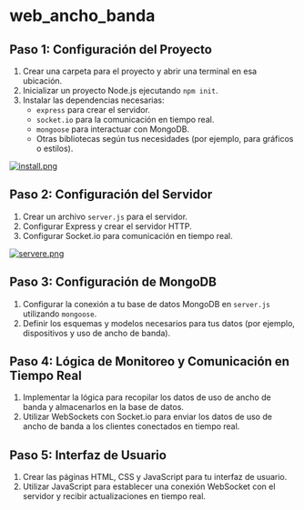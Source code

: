 # web_ancho_banda

## Paso 1: Configuración del Proyecto

1. Crear una carpeta para el proyecto y abrir una terminal en esa ubicación.
2. Inicializar un proyecto Node.js ejecutando `npm init`. 
3. Instalar las dependencias necesarias:
   - `express` para crear el servidor.
   - `socket.io` para la comunicación en tiempo real.
   - `mongoose` para interactuar con MongoDB.
   - Otras bibliotecas según tus necesidades (por ejemplo, para gráficos o estilos).
  
[![install.png](https://i.postimg.cc/Dw9G1mfX/install.png)](https://postimg.cc/NKxLcsHs)

## Paso 2: Configuración del Servidor

1. Crear un archivo `server.js` para el servidor.
2. Configurar Express y crear el servidor HTTP.
3. Configurar Socket.io para comunicación en tiempo real.

[![servere.png](https://i.postimg.cc/dtTtr6h5/servere.png)](https://postimg.cc/0bPsqpdS)

## Paso 3: Configuración de MongoDB

1. Configurar la conexión a tu base de datos MongoDB en `server.js` utilizando `mongoose`.
2. Definir los esquemas y modelos necesarios para tus datos (por ejemplo, dispositivos y uso de ancho de banda).

## Paso 4: Lógica de Monitoreo y Comunicación en Tiempo Real

1. Implementar la lógica para recopilar los datos de uso de ancho de banda y almacenarlos en la base de datos.
2. Utilizar WebSockets con Socket.io para enviar los datos de uso de ancho de banda a los clientes conectados en tiempo real.

## Paso 5: Interfaz de Usuario

1. Crear las páginas HTML, CSS y JavaScript para tu interfaz de usuario.
2. Utilizar JavaScript para establecer una conexión WebSocket con el servidor y recibir actualizaciones en tiempo real.
